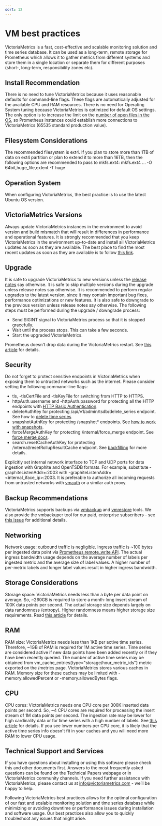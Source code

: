 ```yaml
---
sort: 12
---
```


# VM best practices 

VictoriaMetrics is a fast, cost-effective and scalable monitoring solution and time series database. It can be used as a long-term, remote storage for Prometheus which allows it to gather metrics from different systems and store them in a single location or separate them for different purposes (short-, long-term, responsibility zones etc). 

## Install Recommendation
  There is no need to tune VictoriaMetrics because it uses reasonable defaults for command-line flags.  These flags are automatically adjusted for the available CPU and RAM resources. There is no need for Operating System tuning because VictoriaMetrics is optimized for default OS settings. The only option is to increase the limit on the [number of open files in the OS](https://medium.com/@muhammadtriwibowo/set-permanently-ulimit-n-open-files-in-ubuntu-4d61064429a), so Prometheus instances could establish more connections to VictoriaMetrics (65535 standard production value).
## Filesystem Considerations 

  The recommended filesystem is ext4. If you plan to store more than 1TB of data on ext4 partition or plan to extend it to more than 16TB, then the following options are recommended to pass to mkfs.ext4:
mkfs.ext4 ... -O 64bit,huge_file,extent -T huge

## Operation System 
  When configuring VictoriaMetrics, the best practice is to use the latest Ubuntu OS version. 

## VictoriaMetrics Versions 
  Always update VictoriaMetrics instances in the environment to avoid version and build mismatch that will result in differences in performance and operational features. It is strongly recommended that you keep VictoriaMetrics in the environment up-to-date and install all VictoriaMetrics updates as soon as they are available. The best place to find the most recent updates as soon as they are available is to follow [this link](https://github.com/VictoriaMetrics/VictoriaMetrics/releases).

## Upgrade
  It is safe to upgrade VictoriaMetrics to new versions unless the [release notes](https://github.com/VictoriaMetrics/VictoriaMetrics/releases) say otherwise. It is safe to skip multiple versions during the upgrade unless release notes say otherwise. It is recommended to perform regular upgrades to the latest version, since it may contain important bug fixes, performance optimizations or new features.
It is also safe to downgrade to the previous version unless release notes say otherwise.
The following steps must be performed during the upgrade / downgrade process:

  * Send SIGINT signal to VictoriaMetrics process so that it is stopped gracefully.
  * Wait until the process stops. This can take a few seconds. 
  * Start the upgraded VictoriaMetrics.
		
Prometheus doesn't drop data during the VictoriaMetrics restart. See [this article](https://grafana.com/blog/2019/03/25/whats-new-in-prometheus-2.8-wal-based-remote-write/) for details.
 
## Security
  Do not forget to protect sensitive endpoints in VictoriaMetrics when exposing them to untrusted networks such as the internet. Please consider setting the following command-line flags:
  
  * tls, -tlsCertFile and -tlsKeyFile for switching from HTTP to HTTPS.
  * httpAuth.username and -httpAuth.password for protecting all the HTTP endpoints with [HTTP Basic Authentication](https://en.wikipedia.org/wiki/Basic_access_authentication).
  * deleteAuthKey for protecting /api/v1/admin/tsdb/delete_series endpoint. See how to [delete time series](https://github.com/VictoriaMetrics/VictoriaMetrics/blob/master/README.md#how-to-delete-time-series).
  * snapshotAuthKey for protecting /snapshot* endpoints. See [how to work with snapshots](https://github.com/VictoriaMetrics/VictoriaMetrics/blob/master/README.md#how-to-work-with-snapshots).
  * forceMergeAuthKey for protecting /internal/force_merge endpoint. See [force merge docs](https://github.com/VictoriaMetrics/VictoriaMetrics/blob/master/README.md#forced-merge).
  * search.resetCacheAuthKey for protecting /internal/resetRollupResultCache endpoint. See [backfilling](https://github.com/VictoriaMetrics/VictoriaMetrics/blob/master/README.md#backfilling) for more details.
		
  Explicitly set internal network interface to TCP and UDP ports for data ingestion with Graphite and OpenTSDB formats. For example, substitute -graphiteListenAddr=:2003 with -graphiteListenAddr=<internal_iface_ip>:2003.
It is preferable to authorize all  incoming requests from untrusted networks with [vmauth](https://github.com/VictoriaMetrics/VictoriaMetrics/blob/master/app/vmauth/README.md) or a similar auth proxy.

## Backup Recommendations 
  VictoriaMetrics supports backups via [vmbackup](https://github.com/VictoriaMetrics/VictoriaMetrics/blob/master/app/vmbackup/README.md) and [vmrestore](https://github.com/VictoriaMetrics/VictoriaMetrics/blob/master/app/vmrestore/README.md) tools. We also provide  the vmbackuper tool for our paid, enterprise subscribers - see [this issue](https://github.com/VictoriaMetrics/VictoriaMetrics/issues/466) for additional details. 

## Networking 
  Network usage: outbound traffic is negligible. Ingress traffic is ~100 bytes per ingested data point via [Prometheus remote_write API](https://prometheus.io/docs/prometheus/latest/configuration/configuration/#remote_write). The actual ingress bandwidth usage depends on the average number of labels per ingested metric and the average size of label values. A higher number of per-metric labels and longer label values result in higher ingress bandwidth.

## Storage Considerations 
  Storage space: VictoriaMetrics needs less than a byte per data point on average. So, ~260GB is required to store a month-long insert stream of 100K data points per second. The actual storage size depends largely on data randomness (entropy). Higher randomness means higher storage size requirements. Read [this article](https://medium.com/faun/victoriametrics-achieving-better-compression-for-time-series-data-than-gorilla-317bc1f95932) for details.

## RAM  
  RAM size: VictoriaMetrics needs less than 1KB per active time series. Therefore, ~1GB of RAM is required for 1M active time series. Time series are considered active if new data points have been added recently or if they have been recently queried. The number of active time series may be obtained from vm_cache_entries{type="storage/hour_metric_ids"} metric exported on the /metrics page. VictoriaMetrics stores various caches in RAM. Memory size for these caches may be limited with -memory.allowedPercent or -memory.allowedBytes flags.

## CPU
  CPU cores: VictoriaMetrics needs one CPU core per 300K inserted data points per second. So, ~4 CPU cores are required for processing the insert stream of 1M data points per second. The ingestion rate may be lower for high cardinality data or for time series with a high number of labels. See [this article](https://valyala.medium.com/insert-benchmarks-with-inch-influxdb-vs-victoriametrics-e31a41ae2893) for details. If you see lower numbers per CPU core, it is likely that the active time series info doesn't fit in your caches and you will need more RAM to lower CPU usage.
 
## Technical Support and Services
  If you have questions about installing or using this software please check this and other documents first. Answers to the most frequently asked questions can be found on the Technical Papers webpage or in VictoriaMetrics community channels. If you need further assistance with VictoriaMetrics, please contact us at info@victoriametrics.com - we’ll be happy to help.

Following VictoriaMetrics best practices allows for the optimal configuration of our fast and scalable monitoring solution and time series database while minimizing or avoiding downtime or performance issues during installation and software usage. Our best practices also allow you to quickly troubleshoot any issues that might arise. 


